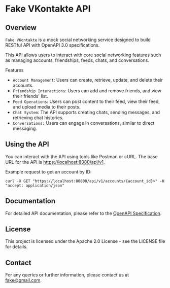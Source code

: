 # Fake VKontakte API

## Overview

`Fake VKontakte` is a mock social networking service designed to build RESTful API with OpenAPI 3.0 specifications.

This API allows users to interact with core social networking features such as managing accounts, friendships, feeds, chats, and conversations.

Features

* `Account Management`: Users can create, retrieve, update, and delete their accounts.
* `Friendship Interactions`: Users can add and remove friends, and view their friends' list.
* `Feed Operations`: Users can post content to their feed, view their feed, and upload media to their posts.
* `Chat System`: The API supports creating chats, sending messages, and retrieving chat histories.
* `Conversations:` Users can engage in conversations, similar to direct messaging.

## Using the API

You can interact with the API using tools like Postman or cURL. The base URL for the API is <https://localhost:8080/api/v1>.

Example request to get an account by ID:

```shell
curl -X GET "https://localhost:80808/api/v1/accounts/{account_id}>" -H "accept: application/json"
```

## Documentation

For detailed API documentation, please refer to the [OpenAPI Specification](api/rest_api.yml).

## License

This project is licensed under the Apache 2.0 License - see the LICENSE file for details.

## Contact

For any queries or further information, please contact us at <fake@gmail.com>.
